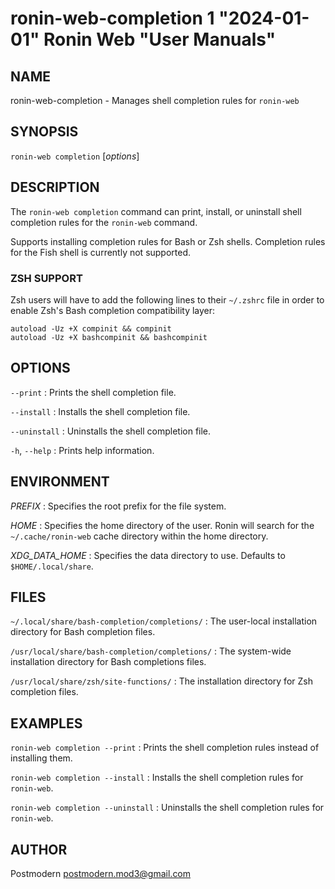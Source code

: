# ronin-web-completion 1 "2024-01-01" Ronin Web "User Manuals"

## NAME

ronin-web-completion - Manages shell completion rules for `ronin-web`

## SYNOPSIS

`ronin-web completion` [*options*]

## DESCRIPTION

The `ronin-web completion` command can print, install, or uninstall shell
completion rules for the `ronin-web` command.

Supports installing completion rules for Bash or Zsh shells.
Completion rules for the Fish shell is currently not supported.

### ZSH SUPPORT

Zsh users will have to add the following lines to their `~/.zshrc` file in
order to enable Zsh's Bash completion compatibility layer:

    autoload -Uz +X compinit && compinit
    autoload -Uz +X bashcompinit && bashcompinit

## OPTIONS

`--print`
: Prints the shell completion file.

`--install`
: Installs the shell completion file.

`--uninstall`
: Uninstalls the shell completion file.

`-h`, `--help`
: Prints help information.

## ENVIRONMENT

*PREFIX*
: Specifies the root prefix for the file system.

*HOME*
: Specifies the home directory of the user. Ronin will search for the
  `~/.cache/ronin-web` cache directory within the home directory.

*XDG_DATA_HOME*
: Specifies the data directory to use. Defaults to `$HOME/.local/share`.

## FILES

`~/.local/share/bash-completion/completions/`
: The user-local installation directory for Bash completion files.

`/usr/local/share/bash-completion/completions/`
: The system-wide installation directory for Bash completions files.

`/usr/local/share/zsh/site-functions/`
: The installation directory for Zsh completion files.

## EXAMPLES

`ronin-web completion --print`
: Prints the shell completion rules instead of installing them.

`ronin-web completion --install`
: Installs the shell completion rules for `ronin-web`.

`ronin-web completion --uninstall`
: Uninstalls the shell completion rules for `ronin-web`.

## AUTHOR

Postmodern <postmodern.mod3@gmail.com>

